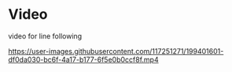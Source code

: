 # Video
video for line following


https://user-images.githubusercontent.com/117251271/199401601-df0da030-bc6f-4a17-b177-6f5e0b0ccf8f.mp4


